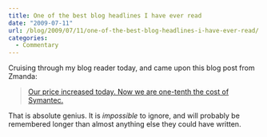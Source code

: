 ```yaml
---
title: One of the best blog headlines I have ever read
date: "2009-07-11"
url: /blog/2009/07/11/one-of-the-best-blog-headlines-i-have-ever-read/
categories:
  - Commentary
---
```

Cruising through my blog reader today, and came upon this blog post from Zmanda:

> [Our price increased today. Now we are one-tenth the cost of Symantec.][1]

That is absolute genius. It is *impossible* to ignore, and will probably be remembered longer than almost anything else they could have written.

 [1]: http://www.zmanda.comhttp://www.xaprb.com/blogs/?p=164
